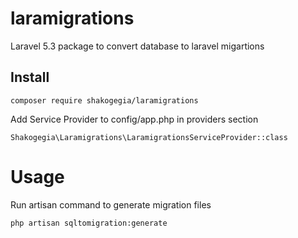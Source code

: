 # laramigrations
Laravel 5.3 package to convert database to laravel migartions

## Install
```
composer require shakogegia/laramigrations
```

Add Service Provider to config/app.php in providers section
```
Shakogegia\Laramigrations\LaramigrationsServiceProvider::class
```

# Usage
Run artisan command to generate migration files
```
php artisan sqltomigration:generate
```
